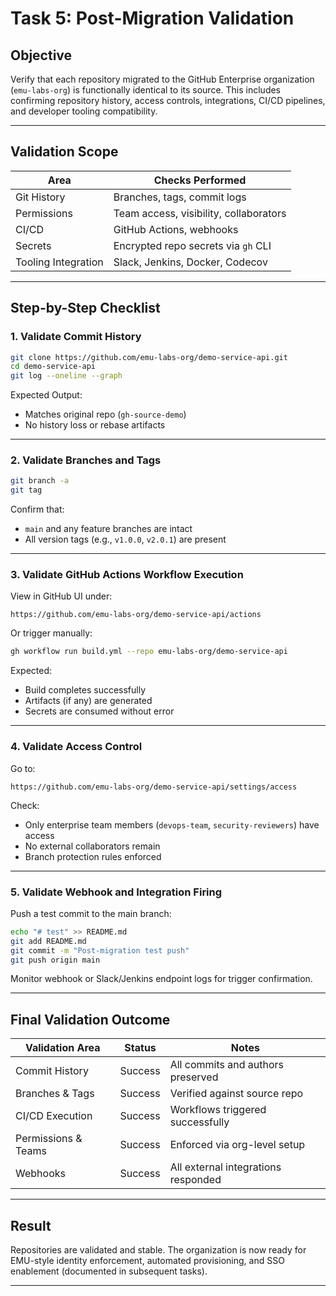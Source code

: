 # Task 5: Post-Migration Validation

## Objective

Verify that each repository migrated to the GitHub Enterprise organization (`emu-labs-org`) is functionally identical to its source. This includes confirming repository history, access controls, integrations, CI/CD pipelines, and developer tooling compatibility.

---

## Validation Scope

| Area                | Checks Performed                        |
|---------------------|-----------------------------------------|
| Git History         | Branches, tags, commit logs             |
| Permissions         | Team access, visibility, collaborators  |
| CI/CD               | GitHub Actions, webhooks                |
| Secrets             | Encrypted repo secrets via `gh` CLI     |
| Tooling Integration | Slack, Jenkins, Docker, Codecov         |

---

## Step-by-Step Checklist

### 1. Validate Commit History

```bash
git clone https://github.com/emu-labs-org/demo-service-api.git
cd demo-service-api
git log --oneline --graph
```

Expected Output:
- Matches original repo (`gh-source-demo`)
- No history loss or rebase artifacts

---

### 2. Validate Branches and Tags

```bash
git branch -a
git tag
```

Confirm that:
- `main` and any feature branches are intact
- All version tags (e.g., `v1.0.0`, `v2.0.1`) are present

---

### 3. Validate GitHub Actions Workflow Execution

View in GitHub UI under:
```
https://github.com/emu-labs-org/demo-service-api/actions
```

Or trigger manually:

```bash
gh workflow run build.yml --repo emu-labs-org/demo-service-api
```

Expected:
- Build completes successfully
- Artifacts (if any) are generated
- Secrets are consumed without error

---

### 4. Validate Access Control

Go to:
```
https://github.com/emu-labs-org/demo-service-api/settings/access
```

Check:
- Only enterprise team members (`devops-team`, `security-reviewers`) have access
- No external collaborators remain
- Branch protection rules enforced

---

### 5. Validate Webhook and Integration Firing

Push a test commit to the main branch:

```bash
echo "# test" >> README.md
git add README.md
git commit -m "Post-migration test push"
git push origin main
```

Monitor webhook or Slack/Jenkins endpoint logs for trigger confirmation.

---

## Final Validation Outcome

| Validation Area     | Status   | Notes                              |
|---------------------|----------|-------------------------------------|
| Commit History      | Success  | All commits and authors preserved  |
| Branches & Tags     | Success  | Verified against source repo        |
| CI/CD Execution     | Success  | Workflows triggered successfully    |
| Permissions & Teams | Success  | Enforced via org-level setup        |
| Webhooks            | Success  | All external integrations responded |

---

## Result

Repositories are validated and stable. The organization is now ready for EMU-style identity enforcement, automated provisioning, and SSO enablement (documented in subsequent tasks).

---

